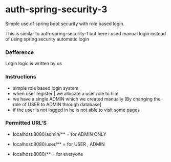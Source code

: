 # auth-spring-security-3


Simple use of spring boot security with role based login.

This is similar to auth-spring-security-1 but here i used manual login instead of using spring security automatic login

### Defference

 Login logic is written by us

### Instructions

- simple role based login system
- when user register | we allocate a user role to him 
- we have a single ADMIN which we created manually [By changing the role of USER to ADMIN through database]
- if the user is not logged in he is not able to visit some pages

### Permitted URL'S

- localhost:8080/admin/** = for ADMIN ONLY
 
- localhost:8080/user/**	 = for USER , ADMIN
 
- localhost:8080/**       = for everyone

